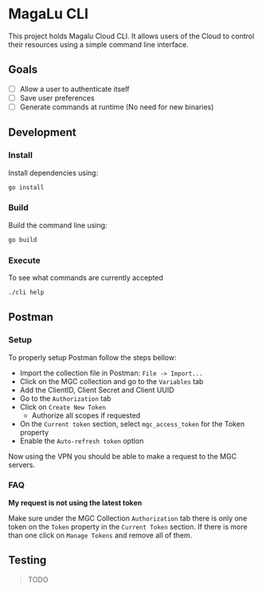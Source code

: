 MagaLu CLI
==========

This project holds Magalu Cloud CLI. It allows users of the Cloud to control
their resources using a simple command line interface.

## Goals

- [ ] Allow a user to authenticate itself
- [ ] Save user preferences
- [ ] Generate commands at runtime (No need for new binaries)

## Development

### Install

Install dependencies using:

```sh
go install
```

### Build

Build the command line using:

```sh
go build
```

### Execute

To see what commands are currently accepted

```sh
./cli help
```

## Postman

### Setup

To properly setup Postman follow the steps bellow:

- Import the collection file in Postman: `File -> Import...`
- Click on the MGC collection and go to the `Variables` tab
- Add the ClientID, Client Secret and Client UUID
- Go to the `Authorization` tab
- Click on `Create New Token`
  - Authorize all scopes if requested
- On the `Current token` section, select `mgc_access_token` for the Token property
- Enable the `Auto-refresh token` option

Now using the VPN you should be able to make a request to the MGC servers.

### FAQ

**My request is not using the latest token**

Make sure under the MGC Collection `Authorization` tab there is only one token
on the `Token` property in the `Current Token` section. If there is more than
one click on `Manage Tokens` and remove all of them.

## Testing

> TODO
